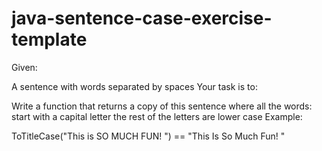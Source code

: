 # java-sentence-case-exercise-template
Given:

A sentence with words separated by spaces Your task is to:

Write a function that returns a copy of this sentence where all the words: start with a capital letter the rest of the letters are lower case Example:

ToTitleCase("This is SO MUCH FUN! ") == "This Is So Much Fun! "
